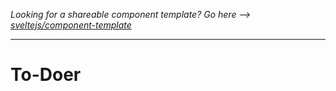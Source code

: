 *Looking for a shareable component template? Go here --> [sveltejs/component-template](https://github.com/sveltejs/component-template)*

---

# To-Doer
